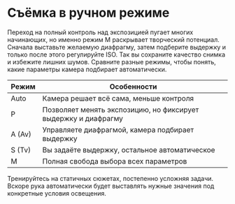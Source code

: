 # Съёмка в ручном режиме

Переход на полный контроль над экспозицией пугает многих начинающих, но именно режим M раскрывает творческий потенциал. Сначала выставьте желаемую диафрагму, затем подберите выдержку и только после этого регулируйте ISO. Так вы сохраните качество снимка и избежите лишних шумов. Сравните разные режимы, чтобы понять, какие параметры камера подбирает автоматически.

| Режим | Особенности |
| --- | --- |
| Auto | Камера решает всё сама, меньше контроля |
| P | Позволяет менять экспозицию, но фиксирует выдержку и диафрагму |
| A (Av) | Управляете диафрагмой, камера подбирает выдержку |
| S (Tv) | Вы задаёте выдержку, остальное автоматическое |
| M | Полная свобода выбора всех параметров |

Тренируйтесь на статичных сюжетах, постепенно усложняя задачи. Вскоре рука автоматически будет выставлять нужные значения под конкретные условия освещения. 
